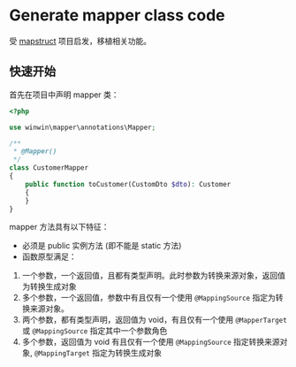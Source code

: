 # Generate mapper class code

受 [mapstruct](https://mapstruct.org/) 项目启发，移植相关功能。

## 快速开始
首先在项目中声明 mapper 类：

```php
<?php

use winwin\mapper\annotations\Mapper;

/**
 * @Mapper()
 */
class CustomerMapper 
{
    public function toCustomer(CustomDto $dto): Customer
    {
    }
}
```

mapper 方法具有以下特征：
- 必须是 public 实例方法 (即不能是 static 方法)
- 函数原型满足：
 1. 一个参数，一个返回值，且都有类型声明。此时参数为转换来源对象，返回值为转换生成对象
 2. 多个参数，一个返回值，参数中有且仅有一个使用 `@MappingSource` 指定为转换来源对象。
 3. 两个参数，都有类型声明，返回值为 void，有且仅有一个使用 `@MapperTarget` 或 `@MappingSource` 指定其中一个参数角色
 4. 多个参数，返回值为 void 有且仅有一个使用 `@MappingSource` 指定转换来源对象, `@MappingTarget` 指定为转换生成对象
 

